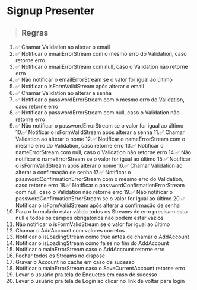 # Signup Presenter

> ## Regras
1. ✅ Chamar Validation ao alterar o email
2. ✅ Notificar o emailErrorStream com o mesmo erro do Validation, caso retorne erro
3. ✅ Notificar o emailErrorStream com null, caso o Validation não retorne erro
4. ✅ Não notificar o emailErrorStream se o valor for igual ao último
5. ✅ Notificar o isFormValidStream após alterar o email
6. ✅ Chamar Validation ao alterar a senha
7. ✅ Notificar o passwordErrorStream com o mesmo erro do Validation, caso retorne erro
8. ✅ Notificar o passwordErrorStream com null, caso o Validation não retorne erro
9. ✅ Não notificar o passwordErrorStream se o valor for igual ao último
10.✅ Notificar o isFormValidStream após alterar a senha
11.✅ Chamar Validation ao alterar o nome
12.✅ Notificar o nameErrorStream com o mesmo erro do Validation, caso retorne erro
13.✅ Notificar o nameErrorStream com null, caso o Validation não retorne erro
14.✅ Não notificar o nameErrorStream se o valor for igual ao último
15.✅ Notificar o isFormValidStream após alterar o nome
16.✅ Chamar Validation ao alterar a confirmação de senha
17.✅ Notificar o passwordConfirmationErrorStream com o mesmo erro do Validation, caso retorne erro
18.✅ Notificar o passwordConfirmationErrorStream com null, caso o Validation não retorne erro
19.✅ Não notificar o passwordConfirmationErrorStream se o valor for igual ao último
20.✅ Notificar o isFormValidStream após alterar a confirmação de senha
21. Para o formulário estar válido todos os Streams de erro precisam estar null e todos os campos obrigatórios não podem estar vazios
22. Não notificar o isFormValidStream se o valor for igual ao último
23. Chamar o AddAccount com valores corretos
24. Notificar o isLoadingStream como true antes de chamar o AddAccount
25. Notificar o isLoadingStream como false no fim do AddAccount
26. Notificar o mainErrorStream caso o AddAccount retorne erro
27. Fechar todos os Streams no dispose
28. Gravar o Account no cache em caso de sucesso
29. Notificar o mainErrorStream caso o SaveCurrentAccount retorne erro
30. Levar o usuário pra tela de Enquetes em caso de sucesso
31. Levar o usuário pra tela de Login ao clicar no link de voltar para login